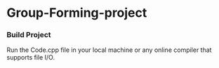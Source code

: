 # Group-Forming-project

### Build Project
Run the Code.cpp file in your local machine or any online compiler that supports file I/O.

